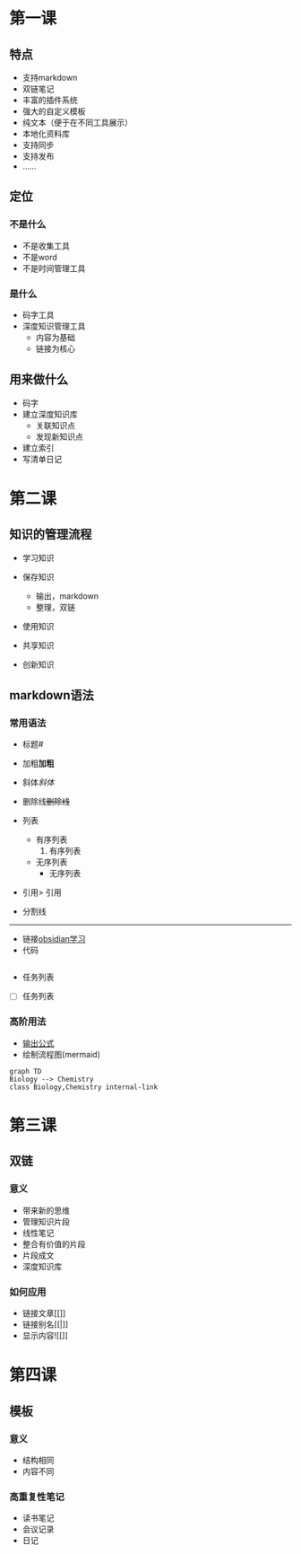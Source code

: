 # 第一课

## 特点

- 支持markdown
- 双链笔记
- 丰富的插件系统
- 强大的自定义模板
- 纯文本（便于在不同工具展示）
- 本地化资料库
- 支持同步
- 支持发布
- ......

## 定位

### 不是什么

- 不是收集工具
- 不是word
- 不是时间管理工具

### 是什么

- 码字工具
- 深度知识管理工具
	- 内容为基础
	- 链接为核心

## 用来做什么

- 码字
- 建立深度知识库
	- 关联知识点
	- 发现新知识点
- 建立索引
- 写清单日记

# 第二课

## 知识的管理流程

- 学习知识
- 保存知识

	- 输出，markdown
	- 整理，双链
	
- 使用知识
- 共享知识
- 创新知识

## markdown语法

### 常用语法

- 标题#
- 加粗**加粗**
- 斜体*斜体*
- 删除线~~删除线~~
- 列表

	- 有序列表
		1. 有序列表
	- 无序列表
		- 无序列表
	
- 引用> 引用
- 分割线
---

- 链接[obsidian学习](https://www.bilibili.com/video/BV1H44y1n71k?t=1094.0)
- 代码
```c
```
- 任务列表
- [ ] 任务列表

### 高阶用法

- [输出公式](https://www.zybuluo.com/codeep/note/163962)
- 绘制流程图(mermaid)
```mermaid
graph TD 
Biology --> Chemistry
class Biology,Chemistry internal-link
```
# 第三课

## 双链
### 意义
- 带来新的思维
- 管理知识片段
- 线性笔记
- 整合有价值的片段
- 片段成文
- 深度知识库
### 如何应用
- 链接文章[[]]
- 链接别名[[|]]
- 显示内容![[]]
# 第四课
## 模板
### 意义
- 结构相同
- 内容不同
### 高重复性笔记
- 读书笔记
- 会议记录
- 日记















